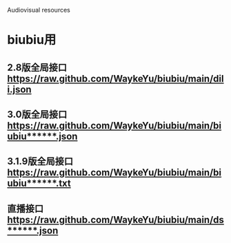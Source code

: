 Audiovisual resources
# biubiu用
## 2.8版全局接口   https://raw.github.com/WaykeYu/biubiu/main/dili.json
## 3.0版全局接口   https://raw.github.com/WaykeYu/biubiu/main/biubiu******.json
## 3.1.9版全局接口  https://raw.github.com/WaykeYu/biubiu/main/biubiu******.txt
## 直播接口        https://raw.github.com/WaykeYu/biubiu/main/ds******.json
